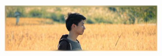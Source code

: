 [![Cover Banner](cover.png)](https://featherbear.cc)

<!--
# Welcome to my badly written code

Hope you have [cookies](https://youtu.be/yX8yrOAjfKM?t=85) enabled [🍪](https://youtu.be/yX8yrOAjfKM?t=85)

<details>
<summary>More</summary>

[🌏](https://featherbear.cc/) [Website](https://featherbear.cc/)  
[🧑](https://featherbear.cc/about) [About Me](https://featherbear.cc/about)  
[📑](https://featherbear.cc/blog/) [Ramblings](https://featherbear.cc/blog/)  

---
  
<s>During the day I pretend to understand what CVE's are talking about.  
In my other life I write software and tinker with hardware related to audio, video, and networks.  </s>  

> **Here, <u>[click](https://featherbear.cc/about)</u>. 👈**
</details>

<!-- weee -->
